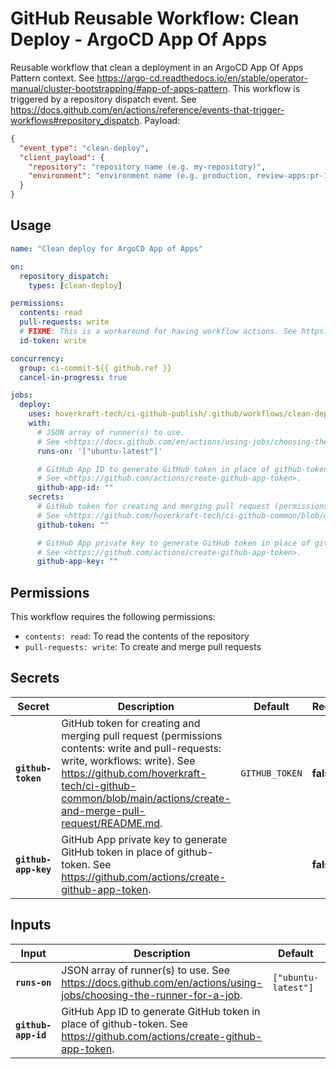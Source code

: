<!-- start branding -->
<!-- end branding -->
<!-- start title -->

# GitHub Reusable Workflow: Clean Deploy - ArgoCD App Of Apps

<!-- end title -->
<!-- start badges -->
<!-- end badges -->
<!-- start description -->

Reusable workflow that clean a deployment in an ArgoCD App Of Apps Pattern context.
See <https://argo-cd.readthedocs.io/en/stable/operator-manual/cluster-bootstrapping/#app-of-apps-pattern>.
This workflow is triggered by a repository dispatch event.
See <https://docs.github.com/en/actions/reference/events-that-trigger-workflows#repository_dispatch>.
Payload:

```json
{
  "event_type": "clean-deploy",
  "client_payload": {
    "repository": "repository name (e.g. my-repository)",
    "environment": "environment name (e.g. production, review-apps:pr-1234)"
  }
}
```

<!-- end description -->
<!-- start contents -->
<!-- end contents -->

## Usage

<!--
// jscpd:ignore-start
-->
<!-- start usage -->

```yaml
name: "Clean deploy for ArgoCD App of Apps"

on:
  repository_dispatch:
    types: [clean-deploy]

permissions:
  contents: read
  pull-requests: write
  # FIXME: This is a workaround for having workflow actions. See https://github.com/orgs/community/discussions/38659
  id-token: write

concurrency:
  group: ci-commit-${{ github.ref }}
  cancel-in-progress: true

jobs:
  deploy:
    uses: hoverkraft-tech/ci-github-publish/.github/workflows/clean-deploy-argocd-app-of-apps.yml@0.8.0
    with:
      # JSON array of runner(s) to use.
      # See <https://docs.github.com/en/actions/using-jobs/choosing-the-runner-for-a-job>.
      runs-on: '["ubuntu-latest"]'

      # GitHub App ID to generate GitHub token in place of github-token.
      # See <https://github.com/actions/create-github-app-token>.
      github-app-id: ""
    secrets:
      # GitHub token for creating and merging pull request (permissions contents: write and pull-requests: write, workflows: write).
      # See <https://github.com/hoverkraft-tech/ci-github-common/blob/main/actions/create-and-merge-pull-request/README.md>.
      github-token: ""

      # GitHub App private key to generate GitHub token in place of github-token.
      # See <https://github.com/actions/create-github-app-token>.
      github-app-key: ""
```

<!-- end usage -->

## Permissions

<!-- start permissions -->

This workflow requires the following permissions:

- `contents: read`: To read the contents of the repository
- `pull-requests: write`: To create and merge pull requests

<!-- end permissions -->

## Secrets

<!-- start secrets -->

| **Secret**                      | **Description**                                                                                                                                                                                                                                   | **Default**               | **Required** |
| ------------------------------- | ------------------------------------------------------------------------------------------------------------------------------------------------------------------------------------------------------------------------------------------------- | ------------------------- | ------------ |
| **<code>github-token</code>**   | GitHub token for creating and merging pull request (permissions contents: write and pull-requests: write, workflows: write). See <https://github.com/hoverkraft-tech/ci-github-common/blob/main/actions/create-and-merge-pull-request/README.md>. | <code>GITHUB_TOKEN</code> | **false**    |
| **<code>github-app-key</code>** | GitHub App private key to generate GitHub token in place of github-token. See <https://github.com/actions/create-github-app-token>.                                                                                                               | <code></code>             | **false**    |

<!-- end secrets -->

## Inputs

<!-- start inputs -->

| **Input**                      | **Description**                                                                                                            | **Default**                    | **Required** |
| ------------------------------ | -------------------------------------------------------------------------------------------------------------------------- | ------------------------------ | ------------ |
| **<code>runs-on</code>**       | JSON array of runner(s) to use. See <https://docs.github.com/en/actions/using-jobs/choosing-the-runner-for-a-job>.         | <code>["ubuntu-latest"]</code> | **false**    |
| **<code>github-app-id</code>** | GitHub App ID to generate GitHub token in place of github-token. See <https://github.com/actions/create-github-app-token>. | <code></code>                  | **false**    |

<!-- end inputs -->
<!--
// jscpd:ignore-end
-->
<!-- start outputs -->
<!-- end outputs -->
<!-- start [.github/ghadocs/examples/] -->
<!-- end [.github/ghadocs/examples/] -->
